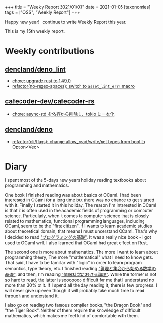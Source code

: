 +++
title = "Weekly Report 2021/01/03"
date = 2021-01-05
[taxonomies]
tags = ["OSS", "Weekly Report"]
+++

Happy new year! I continue to write Weekly Report this year.

This is my 15th weekly report.

<!-- more -->

# Weekly contributions

## [denoland/deno_lint](https://github.com/denoland/deno_lint)

- [chore: upgrade rust to 1.49.0](https://github.com/denoland/deno_lint/pull/581)
- [refactor(no-regex-spaces): switch to `asset_lint_err!` macro](https://github.com/denoland/deno_lint/pull/579)

## [cafecoder-dev/cafecoder-rs](https://github.com/cafecoder-dev/cafecoder-rs)

- [chore: async-std を依存から削除し、tokio に一本化](https://github.com/cafecoder-dev/cafecoder-rs/pull/4)

## [denoland/deno](https://github.com/denoland/deno)

- [refactor(cli/flags): change allow_read/write/net types from bool to Option<Vec<T>>](https://github.com/denoland/deno/pull/8896)

# Diary

I spent most of the 5-days new years holiday reading textbooks about programming and mathematics.

One book I finished reading was about basics of OCaml. I had been interested in OCaml for a long time but there was no chance to get started with it. Finally I started it in this holiday. The reason I'm interested in OCaml is that it is often used in the academic fields of programming or computer science. Particularly, when it comes to computer science that is closely related to mathematics, functional programming languages, including OCaml, seem to be the "first citizen". If I wants to learn academic studies about theoretical domain, that means I must understand OCaml. That's why I decided to read ["プログラミングの基礎"](https://www.amazon.co.jp/dp/4781911609). It was a really nice book - I got used to OCaml well. I also learned that OCaml had great effect on Rust.

The second one is more about mathematics. The more I want to learn about programming theory, The more "mathematical" what I need to know gets. That said, I have to be familiar with "logic" in order to learn program semantics, type theory, etc. I finished reading ["論理と集合から始める数学の基礎"](https://www.amazon.co.jp/dp/4535784728), and then, I'm reading ["情報科学における論理"](https://www.amazon.co.jp/dp/4535608148). While the former is not so hard to read, the latter is sooooooo difficult for me that I understand no more than 30% of it. If I spend all the day reading it, there is few progress. I will never give up even though it will probably take much time to read through and understand it.

I also go on reading two famous compiler books, "the Dragon Book" and "the Tiger Book". Neither of them require the knowledge of difficult mathematics, which makes me feel kind of comfortable with them.
